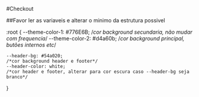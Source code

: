 #Checkout

##Favor ler as variaveis e alterar o minimo da estrutura possivel


:root {
    --theme-color-1: #776E6B;
    /*cor background secundaria, não mudar com frequencia*/
    --theme-color-2: #d4a60b;
    /*cor background principal, butões internos etc*/

    --header-bg: #54a020;
    /*cor background header e footer*/
    --header-color: white;
    /*cor header e footer, alterar para cor escura caso --header-bg seja branco*/
}
